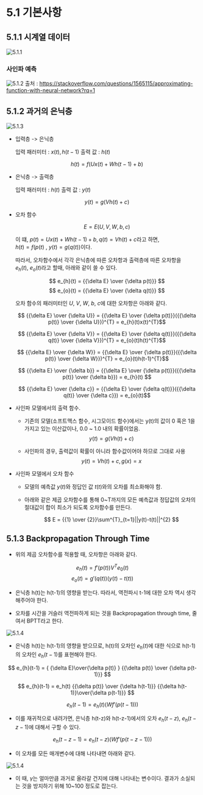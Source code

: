 # 5.1 기본사항

## 5.1.1 시계열 데이터

![5.1.1](image/1.PNG)

### 사인파 예측

![5.1.2](image/2.PNG)
출처 : https://stackoverflow.com/questions/1565115/approximating-function-with-neural-network?rq=1

## 5.1.2 과거의 은닉층

![5.1.3](image/3.PNG)

- 입력층 ->  은닉층

    입력 패러미터 : $x(t), h(t-1)$ 출력 값 : $h(t)$

    $$h(t) = f(Ux(t) + Wh(t-1) + b)$$

- 은닉층 -> 출력층

    입력 패러미터 : $h(t)$ 출력 값 : $y(t)$

    $$ y(t)  = g(Vh(t) + c) $$

- 오차 함수

    $$ E = E(U,V,W,b,c) $$  

    이 떄, $p(t) =  Ux(t) + Wh(t-1) + b, q(t) = Vh(t) + c$라고 하면,  
    $h(t) = f(p(t)$ , $y(t) = g(q(t))$이다.

    따라서, 오차함수에서 각각 은닉층에 따른 오차항과 출력층에 따른 오차항을  
    $e_{h}(t)$, $e_{o}(t)$라고 할때, 아래와 같이 쓸 수 있다.

    $$ e_{h}(t) = {{\delta E} \over {\delta p(t)}}  $$
    $$ e_{o}(t) = {{\delta E} \over {\delta q(t)}}  $$

    오차 함수의 패러미터인 $U$, $V$, $W$, $b$, $c$에 대한 오차항은 아래와 같다.

    $$ {{\delta E} \over {\delta U}} = {{\delta E} \over {\delta p(t)}}({{\delta p(t)} \over {\delta U}})^{T} = e_{h}(t)x(t)^{T}$$

    $$ {{\delta E} \over {\delta V}} = {{\delta E} \over {\delta q(t)}}({{\delta q(t)} \over {\delta V}})^{T} = e_{o}(t)h(t)^{T}$$

    $$ {{\delta E} \over {\delta W}} = {{\delta E} \over {\delta p(t)}}({{\delta p(t)} \over {\delta W}})^{T} = e_{o}(t)h(t-1)^{T}$$
    
    $$ {{\delta E} \over {\delta b}} = {{\delta E} \over {\delta p(t)}}({{\delta p(t)} \over {\delta b}}) = e_{h}(t) $$

    $$ {{\delta E} \over {\delta c}} = {{\delta E} \over {\delta q(t)}}({{\delta q(t)} \over {\delta c}}) = e_{o}(t)$$

- 사인파 모델에서의 출력 함수.

   - 기존의 모델(소프트맥스 함수, 시그모이드 함수)에서는 y(t)의 값이 0 혹은 1을 가지고 있는 이산값이나, 0.0 ~ 1.0 내의 확률이었음.
    $$ y(t)  = g(Vh(t) + c) $$

   - 사인파의 경우, 출력값이 확률이 아니라 함수값이어야 하므로 그대로 사용
    $$ y(t) = Vh(t) + c , g(x) = x $$


- 사인파 모델에서 오차 함수

  - 모델의 예측값 $y(t)$와 정답인 값 $t(t)$와의 오차를 최소화해야 함.
  - 아래와 같은 제곱 오차함수를 통해 0~T까지의 모든 예측값과 정답값의 오차의 절대값이 합이 최소가 되도록 오차함수를  만든다.

    $$ E = {{1} \over {2}}\sum^{T}_{t=1}||y(t)-t(t)||^{2} $$

## 5.1.3 Backpropagation Through  Time

- 위의 제곱 오차함수를 적용할 때, 오차항은 아래와 같다.

$$ e_{h}(t) = f'(p(t)) V^{T} e_{0}(t)  $$
$$ e_{o}(t) = g'(q(t)) (y(t)  - t(t))  $$

- 은닉층 h(t)는 h(t-1)의 영향을 받는다. 따라서, 역전파시 t-1에 대한 오차 역시 생각해주어야 한다.

- 오차를 시간을 거슬러 역전파하게 되는 것을 Backpropagation through time, 줄여서 BPTT라고 한다.

![5.1.4](image/4.PNG)

- 은닉층 h(t)는 h(t-1)의 영향을 받으므로, h(t)의 오차인 $e_{h}(t)$에 대한 식으로 h(t-1)의 오차인 $e_{h}(t-1)$를 표현해야 한다.

$$ e_{h}(t-1) = { {\delta E}\over{\delta p(t)} } {{\delta p(t)} \over {\delta p(t-1)}} $$

$$ e_{h}(t-1) = e_h(t) {{\delta p(t)} \over {\delta h(t-1)}} {{\delta h(t-1)}\over{\delta p(t-1)}} $$

$$ e_{h}(t-1) = e_h(t) (Wf'(p(t-1))) $$

- 이를 재귀적으로 내려가면, 은닉층 h(t-z)와 h(t-z-1)에서의 오차 $e_{h}(t-z)$, $e_{h}(t-z-1)$에 대해서 구할 수 있다.

$$ e_{h}(t-z-1) = e_h(t-z) (Wf'(p(t-z-1))) $$

- 이 오차를 모든 매개변수에 대해 나타내면 아래와 같다.

![5.1.4](image/5.PNG)

- 이 때, $\gamma$는 얼마만큼 과거로 올라갈 건지에 대해 나타내는 변수이다. 결과가 소실되는 것을 방지하기 위해 10~100 정도로 잡는다.